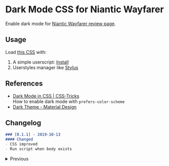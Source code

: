 # Dark Mode CSS for Niantic Wayfarer
Enable dark mode for [Niantic Wayfarer review page](https://wayfarer.nianticlabs.com/review).

## Usage
Load [this CSS](https://lucka.moe/toolkit/ingress/wayfarer-dark.css) with:
1. A simple userscript: [Install](https://lucka.moe/toolkit/ingress/Wayfarer-Dark-Mode.user.js)
2. Userstyles manager like [Stylus](https://github.com/openstyles/stylus "Github")

## References
- [Dark Mode in CSS | CSS-Tricks](https://css-tricks.com/dark-modes-with-css/)  
  How to enable dark mode with `prefers-color-scheme`
- [Dark Theme - Material Design](https://material.io/design/color/dark-theme.html)

## Changelog
```markdown
### [0.1.1] - 2019-10-13
#### Changed
- CSS improved
- Run script when body exists
```

<details><summary>Previous</summary>
<p>

```markdown
### [0.1.0] - 2019-10-13
Initial version
```

</p>
</details>